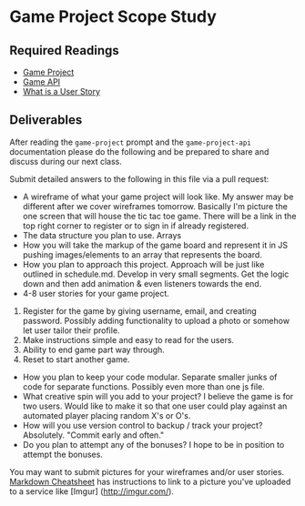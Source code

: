 # Game Project Scope Study

## Required Readings

-   [Game Project](https://github.com/ga-wdi-boston/game-project)
-   [Game API](https://github.com/ga-wdi-boston/game-project-api)
-   [What is a User Story](https://www.mountaingoatsoftware.com/agile/user-stories)

## Deliverables

After reading the `game-project` prompt and the `game-project-api` documentation
please do the following and be prepared to share and discuss during our next
class.

Submit detailed answers to the following in this file via a pull request:

-   A wireframe of what your game project will look like.
My answer may be different after we cover wireframes tomorrow.   Basically I'm picture the one screen that will house the tic tac toe game.   There will be a link in the top right corner to register or to sign in if already registered.
-   The data structure you plan to use.
Arrays
-   How you will take the markup of the game board and represent it in JS
pushing images/elements to an array that represents the board.
-   How you plan to approach this project.
Approach will be just like outlined in schedule.md.   Develop in very small segments.  Get the logic down and then add animation & even listeners towards the end.
-   4-8 user stories for your game project.
1. Register for the game by giving username, email, and creating password.  Possibly adding functionality to upload a photo or somehow let user tailor their profile.
2. Make instructions simple and easy to read for the users.
3. Ability to end game part way through.
4. Reset to start another game.
-   How you plan to keep your code modular.
Separate smaller junks of code for separate functions.   Possibly even more than one js file.
-   What creative spin will you add to your project?
I believe the game is for two users.   Would like to make it so that one user could play against an automated player placing random X's or O's.
-   How will you use version control to backup / track your project?
Absolutely.   "Commit early and often."
-   Do you plan to attempt any of the bonuses?
I hope to be in position to attempt the bonuses.

You may want to submit pictures for your wireframes and/or user stories.
[Markdown Cheatsheet](https://github.com/adam-p/markdown-here/wiki/Markdown-Cheatsheet)
has instructions to link to a picture you've uploaded to a service like [Imgur]
(http://imgur.com/).
